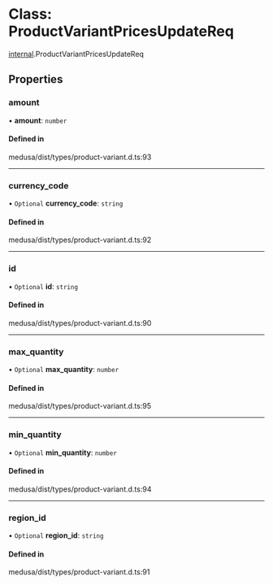 # Class: ProductVariantPricesUpdateReq

[internal](../modules/internal-18.md).ProductVariantPricesUpdateReq

## Properties

### amount

• **amount**: `number`

#### Defined in

medusa/dist/types/product-variant.d.ts:93

___

### currency\_code

• `Optional` **currency\_code**: `string`

#### Defined in

medusa/dist/types/product-variant.d.ts:92

___

### id

• `Optional` **id**: `string`

#### Defined in

medusa/dist/types/product-variant.d.ts:90

___

### max\_quantity

• `Optional` **max\_quantity**: `number`

#### Defined in

medusa/dist/types/product-variant.d.ts:95

___

### min\_quantity

• `Optional` **min\_quantity**: `number`

#### Defined in

medusa/dist/types/product-variant.d.ts:94

___

### region\_id

• `Optional` **region\_id**: `string`

#### Defined in

medusa/dist/types/product-variant.d.ts:91
